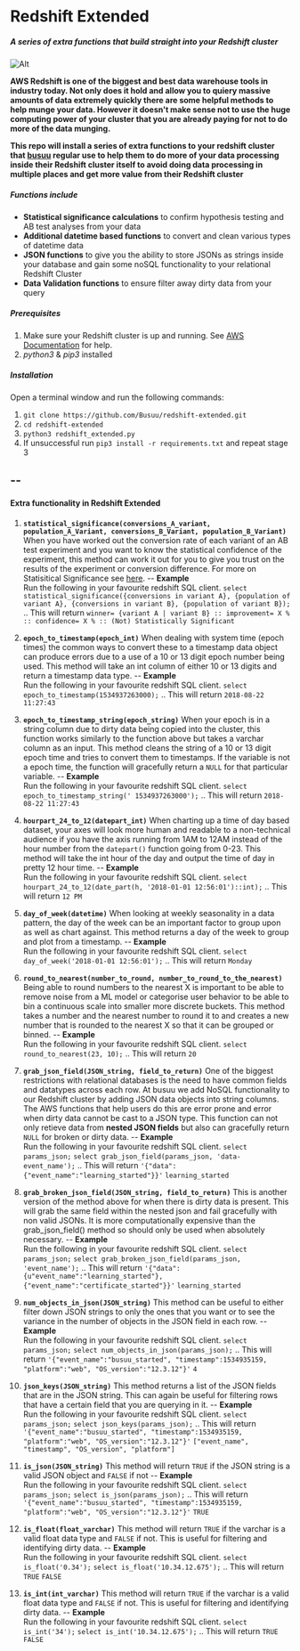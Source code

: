 # Redshift Extended

##### A series of extra functions that build straight into your Redshift cluster
![Alt](https://hevodata.com/blog/wp-content/uploads/2017/10/logo-amazon-redshift-1.png )

**AWS Redshift is one of the biggest and best data warehouse tools in industry today. Not only does it hold and allow you to quiery massive amounts of data extremely quickly there are some helpful methods to help munge your data. However it doesn't make sense not to use the huge computing power of your cluster that you are already paying for not to do more of the data munging.** 

**This repo will install a series of extra functions to your redshift cluster that [busuu](https://www.busuu.com "busuu homepage") regular use to help them to do more of your data processing inside their Redshift cluster itself to avoid doing data processing in multiple places and get more value from their Redshift cluster**

##### Functions include
* __Statistical significance calculations__ to confirm hypothesis testing and AB test analyses from your data
* __Additional datetime based functions__ to convert and clean various types of datetime data
* __JSON functions__ to give you the ability to store JSONs as strings inside your database and gain some noSQL functionality to your relational Redshift Cluster
* __Data Validation functions__ to ensure filter away dirty data from your query

##### Prerequisites
1. Make sure your Redshift cluster is up and running. See [AWS Documentation](https://console.aws.amazon.com/redshift/home "Redshift Home") for help.
2. *python3* & *pip3* installed

##### Installation
Open a terminal window and run the following commands:
1. `git clone https://github.com/Busuu/redshift-extended.git`
2. `cd redshift-extended`
3. `python3 redshift_extended.py` 
4. If unsuccessful run `pip3 install -r requirements.txt` and repeat stage 3

--
----
  
#### Extra functionality in Redshift Extended
1. **`statistical_significance(conversions_A_variant, population_A_Variant, conversions_B_Variant, population_B_Variant)`**
When you have worked out the conversion rate of each variant of an AB test experiment and you want to know the statistical confidence of the experiment, this method can work it out for you to give you trust on the results of the experiment or conversion difference. For more on Statisitical Significance see [here](http://blog.analytics-toolkit.com/2017/statistical-significance-ab-testing-complete-guide/, "statistical-significance-ab-testing-complete-guide").
--
**Example**  
Run the following in your favourite redshift SQL client.
`select statistical_significance({conversions in variant A}, {population of variant A}, {conversions in variant B}, {population of variant B});`
..
This will return
`winner= {variant A | variant B} :: improvement= X % :: confidence= X % :: (Not) Statistically Significant`
    
2. **`epoch_to_timestamp(epoch_int)`**
When dealing with system time (epoch times) the common ways to convert these to a timestamp data object can produce errors due to a use of a 10 or 13 digit epoch number being used. This method will take an int column of either 10 or 13 digits and return a timestamp data type.
--
**Example**  
Run the following in your favourite redshift SQL client.
`select epoch_to_timestamp(1534937263000);`
..
This will return
`2018-08-22 11:27:43`

3. **`epoch_to_timestamp_string(epoch_string)`**
When your epoch is in a string column due to dirty data being copied into the cluster, this function works similarly to the function above but takes a varchar column as an input. This method cleans the string of a 10 or 13 digit epoch time and tries to convert them to timestamps. If the variable is not a epoch time, the function will gracefully return a `NULL` for that particular variable.
--
**Example**  
Run the following in your favourite redshift SQL client.
`select epoch_to_timestamp_string(' 1534937263000');`
..
This will return
`2018-08-22 11:27:43`

4. **`hourpart_24_to_12(datepart_int)`**
When charting up a time of day based dataset, your axes will look more human and readable to a non-technical audience if you have the axis running from 1AM to 12AM instead of the hour number from the `datepart()` function going from 0-23. This method will take the int hour of the day and output the time of day in pretty 12 hour time.
--
**Example**  
Run the following in your favourite redshift SQL client.
`select hourpart_24_to_12(date_part(h, '2018-01-01 12:56:01')::int);`
..
This will return
`12 PM`

5. **`day_of_week(datetime)`**
When looking at weekly seasonality in a data pattern, the day of the week can be an important factor to group upon as well as chart against. This method returns a day of the week to group and plot from a timestamp.
--
**Example**  
Run the following in your favourite redshift SQL client.
`select day_of_week('2018-01-01 12:56:01');`
..
This will return
`Monday`

6. **`round_to_nearest(number_to_round, number_to_round_to_the_nearest)`**
Being able to round numbers to the nearest X is important to be able to remove noise from a ML model or categorise user behavior to be able to bin a continuous scale into smaller more discrete buckets. This method takes a number and the nearest number to round it to and creates a new number that is rounded to the nearest X so that it can be grouped or binned.
--
**Example**  
Run the following in your favourite redshift SQL client.
`select round_to_nearest(23, 10);`
..
This will return
`20`

7. **`grab_json_field(JSON_string, field_to_return)`**
One of the biggest restrictions with relational databases is the need to have common fields and datatypes across each row. At busuu we add NoSQL functionality to our Redshift cluster by adding JSON data objects into string columns. The AWS functions that help users do this are error prone and error when dirty data cannot be cast to a JSON type. This function can not only retieve data from __nested JSON fields__ but also can gracefully return `NULL` for broken or dirty data.
--
**Example**  
Run the following in your favourite redshift SQL client.
`select params_json;`
`select grab_json_field(params_json, 'data-event_name');`
..
This will return
`'{"data":{"event_name":"learning_started"}}'`
`learning_started`

8. **`grab_broken_json_field(JSON_string, field_to_return)`**
This is another version of the method above for when there is dirty data is present. This will grab the same field within the nested json and fail gracefully with non valid JSONs. It is more computationally expensive than the grab_json_field() method so should only be used when absolutely necessary.
--
**Example**  
Run the following in your favourite redshift SQL client.
`select params_json;`
`select grab_broken_json_field(params_json, 'event_name');`
..
This will return
`'{"data":{u"event_name":"learning_started"},{"event_name":"certificate_started"}}'`
`learning_started`

9. **`num_objects_in_json(JSON_string)`**
This method can be useful to either filter down JSON strings to only the ones that you want or to see the variance in the number of objects in the JSON field in each row.
--
**Example**  
Run the following in your favourite redshift SQL client.
`select params_json;`
`select num_objects_in_json(params_json);`
..
This will return
`'{"event_name":"busuu_started", "timestamp":1534935159, "platform":"web", "OS_version":"12.3.12"}'`
`4`

10. **`json_keys(JSON_string)`**
This method returns a list of the JSON fields that are in the JSON string. This can again be useful for filtering rows that have a certain field that you are querying in it. 
--
**Example**  
Run the following in your favourite redshift SQL client.
`select params_json;`
`select json_keys(params_json);`
..
This will return
`'{"event_name":"busuu_started", "timestamp":1534935159, "platform":"web", "OS_version":"12.3.12"}'`
`["event_name", "timestamp", "OS_version", "platform"]`

11. **`is_json(JSON_string)`**
This method will return `TRUE` if the JSON string is a valid JSON object and `FALSE` if not
--
**Example**  
Run the following in your favourite redshift SQL client.
`select params_json;`
`select is_json(params_json);`
..
This will return
`'{"event_name":"busuu_started", "timestamp":1534935159, "platform":"web", "OS_version":"12.3.12"}'`
`TRUE`

12. **`is_float(float_varchar)`**
This method will return `TRUE` if the varchar is a valid float data type and `FALSE` if not. This is useful for filtering and identifying dirty data.
--
**Example**  
Run the following in your favourite redshift SQL client.
`select is_float('0.34');`
`select is_float('10.34.12.675');`
..
This will return
`TRUE`
`FALSE`

12. **`is_int(int_varchar)`**
This method will return `TRUE` if the varchar is a valid float data type and `FALSE` if not. This is useful for filtering and identifying dirty data.
--
**Example**  
Run the following in your favourite redshift SQL client.
`select is_int('34');`
`select is_int('10.34.12.675');`
..
This will return
`TRUE`
`FALSE`





